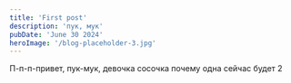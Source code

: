 ```yaml
---
title: 'First post'
description: 'пук, мук'
pubDate: 'June 30 2024'
heroImage: '/blog-placeholder-3.jpg'
---
```


П-п-п-привет, пук-мук, девочка сосочка почему одна сейчас будет 2